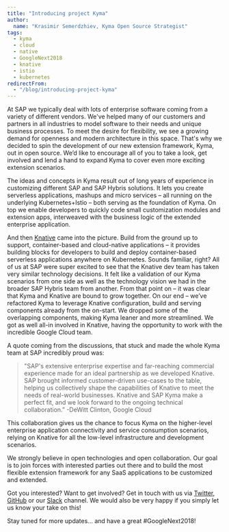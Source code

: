 ```yaml
---
title: "Introducing project Kyma"
author:
  name: "Krasimir Semerdzhiev, Kyma Open Source Strategist"
tags: 
  - kyma
  - cloud
  - native
  - GoogleNext2018
  - knative
  - istio
  - kubernetes
redirectFrom:
  - "/blog/introducing-project-kyma"
---
```


At SAP we typically deal with lots of enterprise software coming from a variety of different vendors. We've helped many of our customers and partners in all industries to model software to their needs and unique business processes. To meet the desire for flexibility, we see a growing demand for openness and modern architecture in this space. That's why we decided to spin the development of our new extension framework, Kyma, out in open source. We’d like to encourage all of you to take a look, get involved and lend a hand to expand Kyma to cover even more exciting extension scenarios.

<!-- overview -->

The ideas and concepts in Kyma result out of long years of experience in customizing different SAP and SAP Hybris solutions. It lets you create serverless applications, mashups and micro services – all running on the underlying Kubernetes+Istio – both serving as the foundation of Kyma. On top we enable developers to quickly code small customization modules and extension apps, interweaved with the business logic of the extended enterprise application. 

And then [Knative](https://cloud.google.com/knative/) came into the picture. Build from the ground up to support, container-based and cloud-native applications – it provides building blocks for developers to build and deploy container-based serverless applications anywhere on Kubernetes. Sounds familiar, right? All of us at SAP were super excited to see that the Knative dev team has taken very similar technology decisions. It felt like a validation of our Kyma scenarios from one side as well as the technology vision we had in the broader SAP Hybris team from another. From that point on – it was clear that Kyma and Knative are bound to grow together. On our end – we’ve refactored Kyma to leverage Knative configuration, build and serving components already from the on-start. We dropped some of the overlapping components, making Kyma leaner and more streamlined. We got as well all-in involved in Knative, having the opportunity to work with the incredible Google Cloud team.

A quote coming from the discussions, that stuck and made the whole Kyma team at SAP incredibly proud was:

> "SAP's extensive enterprise expertise and far-reaching commercial experience made for an ideal partnership as we developed Knative. SAP brought informed customer-driven use-cases to the table, helping us collectively shape the capabilities of Knative to meet the needs of real-world businesses. Knative and SAP Kyma make a perfect fit, and we look forward to the ongoing technical collaboration.” -DeWitt Clinton, Google Cloud

This collaboration gives us the chance to focus Kyma on the higher-level enterprise application connectivity and service consumption scenarios, relying on Knative for all the low-level infrastructure and development scenarios. 

We strongly believe in open technologies and open collaboration. Our goal is to join forces with interested parties out there and to build the most flexible extension framework for any SaaS applications to be customized and extended.  

Got you interested? Want to get involved? Get in touch with us via [Twitter](https://twitter.com/kymaproject), [GitHub](https://github.com/kyma-project) or our [Slack](http://slack.kyma-project.io) channel. We would also be very happy if you simply let us know your take on this!

Stay tuned for more updates... and have a great #GoogleNext2018!
